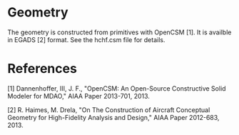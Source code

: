 
# Geometry 

The geometry is constructed from primitives with OpenCSM [1]. 
It is availble in EGADS [2] format. See the hchf.csm file for details.

# References

[1] Dannenhoffer, III, J. F., "OpenCSM: An Open-Source Constructive Solid
Modeler for MDAO," AIAA Paper 2013-701, 2013.

[2] R. Haimes, M. Drela, "On The Construction of Aircraft Conceptual Geometry for High-Fidelity Analysis and Design," AIAA Paper 2012-683, 2013.
